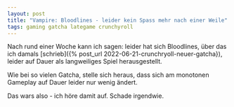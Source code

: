 ```yaml
---
layout: post
title: "Vampire: Bloodlines - leider kein Spass mehr nach einer Weile"
tags: gaming gatcha lategame crunchyroll
---
```


Nach rund einer Woche kann ich sagen: leider hat sich Bloodlines, über das ich damals [schrieb]({% post_url 2022-06-21-crunchryoll-neuer-gatcha}), leider auf Dauer als langweiliges Spiel herausgestellt.

Wie bei so vielen Gatcha, stelle sich heraus, dass sich am monotonen Gameplay auf Dauer leider nur wenig ändert.

Das wars also - ich höre damit auf. Schade irgendwie.